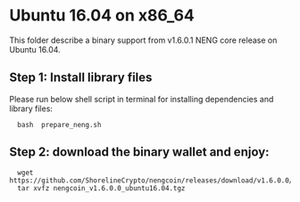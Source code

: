 # Ubuntu 16.04 on x86_64

This folder describe a binary support from v1.6.0.1 NENG core release on Ubuntu 16.04.

## Step 1: Install library files
Please run below shell script in terminal for installing dependencies and library files:
```
  bash  prepare_neng.sh
```

## Step 2: download the binary wallet and enjoy:
```
  wget https://github.com/ShorelineCrypto/nengcoin/releases/download/v1.6.0.0/nengcoin_v1.6.0.0_ubuntu16.04.tgz
  tar xvfz nengcoin_v1.6.0.0_ubuntu16.04.tgz
```

